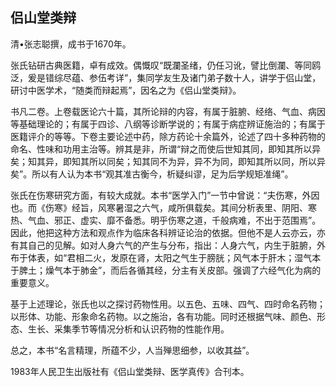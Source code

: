 ## 侣山堂类辩

清•张志聪撰，成书于1670年。

张氏钻研古典医籍，卓有成效。偶慨叹“既瀾圣绪，仍任习讹，譬比倒瀾、等同鸥泛，爰是错综尽蕴、参伍考详”，集同学友生及诸门弟子数十人，讲学于侣山堂，研讨中医学术，“随类而辩起焉”，因名之为《侣山堂类辩》。

书凡二卷。上卷载医论六十篇，其所论辩的内容，有属于脏腑、经络、气血、病因等基础理论的；有属于四诊、八纲等诊断学说的；有属于病症辨证施治的；有属于医籍评介的等等。下卷主要论述中药，除方药论十余篇外，论述了四十多种药物的命名、性味和功用主治等。辨其是非，所谓“辩之而使后世知其同，即知其所以异矣；知其异，即知其所以同矣；知其同不为异，异不为同，即知其所以同，所以异矣”。所以有人认为本书“观其准古衡今，析疑纠谬，足为后学规矩准绳”。

张氏在伤寒研究方面，有较大成就。本书“医学入门”一节中曾说：“夫伤寒，外因也。而《伤寒》经旨，风寒暑湿之六气，咸所俱载矣。其间分析表里、阴阳、寒热、气血、邪正、虚实、靡不备悉。明乎伤寒之道，千般病难，不出于范围焉”。因此，他把这种方法和观点作为临床各科辨证论治的依据。但他不是人云亦云，亦有其自己的见解。如对人身六气的产生与分布，指出：人身六气，内生于脏腑，外布于体表，如“君相二火，发原在肾，太阳之气生于膀胱；风气本于肝木；湿气本于脾土；燥气本于肺金”，而后各循其经，分主有关皮部。强调了六经气化为病的重要意义。

基于上述理论，张氏也以之探讨药物性用。以五色、五味、四气、四时命名药物；以形体、功能、形象命名药物。以之施治，各有功能。同时还根据气味、颜色、形态、生长、采集季节等情况分析和认识药物的性能作用。

总之，本书“名言精理，所蕴不少，人当殚思细参，以收其益”。

1983年人民卫生出版社有《侣山堂类辩、医学真传》合刊本。
